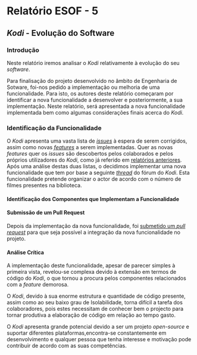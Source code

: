 # Relatório ESOF - 5

## *Kodi* - Evolução do Software

### Introdução

Neste relatório iremos analisar o *Kodi* relativamente à evolução do seu *software*. 

Para finalisação do projeto desenvolvido no âmbito de Engenharia de Sotware, foi-nos pedido a implementação ou melhoria de uma funcionalidade. Para isto, os autores deste relatório começaram por identificar a nova funcionalidade a desenvolver e posteriormente, a sua implementação.
Neste relatório, será apresentada a nova funcionalidade implementada bem como algumas considerações finais acerca do *Kodi*.

### Identificação da Funcionalidade

O *Kodi* apresenta uma vasta lista de [*issues*](http://trac.kodi.tv/report) à espera de serem corrigidos, assim como novas [*features*](http://forum.kodi.tv/forumdisplay.php?fid=9) a serem implementadas.
Quer as novas *features* quer os *issues* são descobertos pelos colaborados e pelos próprios utilizadores do *Kodi*, como já referido em [relatórios anteriores](https://github.com/Pedrock/xbmc/blob/master/ESOF-docs/ENTREGA2.md). Após uma análise destas duas listas, o decidimos implementar uma nova funcionalidade que tem por base a seguinte [*thread*](http://forum.kodi.tv/showthread.php?tid=238563) do fórum do *Kodi*. Esta funcionalidade pretende organizar o actor de acordo com o número de filmes presentes na biblioteca.



#### Identificação dos Componentes que Implementam a Funcionalidade

#### Submissão de um Pull Request

Depois da implementação da nova funcionalidade, foi [submetido um *pull request*](https://github.com/xbmc/xbmc/pull/8576) para que seja possível a integração da nova funcionalidade no projeto.

#### Análise Crítica

A implementação deste funcionalidade, apesar de parecer simples à primeira vista, revelou-se complexa devido à extensão em termos de código do *Kodi*, o que tornou a procura pelos componentes relacionados com a *feature* demorosa.

O *Kodi*, devido à sua enorme estrutura e quantidade de código presente, assim como ao seu baixo grau de Isolabilidade, torna difícil a tarefa dos colaboradores, pois estes necessitam de conhecer bem o projecto para tornar produtiva a elaboração de código em relação ao tempo gasto. 

O *Kodi* apresenta grande potencial devido a ser um projeto *open-source* e suportar diferentes plataformas,encontra-se constantemente em desenvolvimento e qualquer pessoa que tenha interesse e motivação pode contribuir de acordo com as suas competências.
